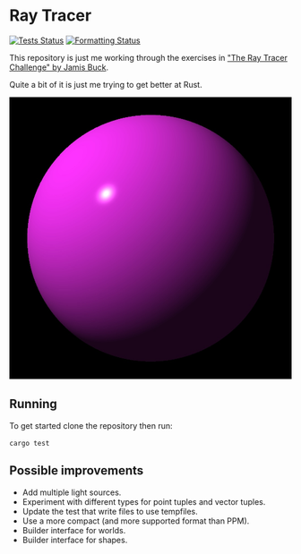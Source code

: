 # Ray Tracer

[![Tests Status](https://github.com/hockeybuggy/ray_tracer/workflows/build_and_test/badge.svg)](https://github.com/hockeybuggy/ray_tracer/actions)
[![Formatting Status](https://github.com/hockeybuggy/ray_tracer/workflows/check_formatting/badge.svg)](https://github.com/hockeybuggy/ray_tracer/actions)

This repository is just me working through the exercises in ["The Ray Tracer
Challenge" by Jamis Buck](https://pragprog.com/book/jbtracer/the-ray-tracer-challenge).

Quite a bit of it is just me trying to get better at Rust.

![My first sphere](images/first_sphere.jpg)


## Running

To get started clone the repository then run:

    cargo test


## Possible improvements

- Add multiple light sources.
- Experiment with different types for point tuples and vector tuples.
- Update the test that write files to use tempfiles.
- Use a more compact (and more supported format than PPM).
- Builder interface for worlds.
- Builder interface for shapes.
